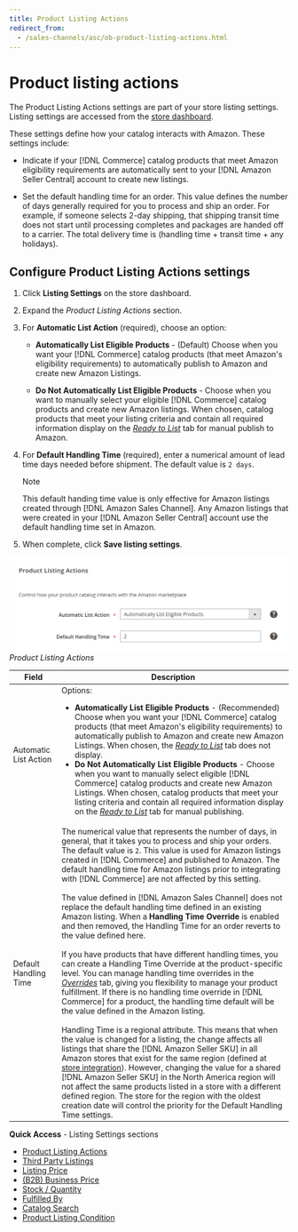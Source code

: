 ```yaml
---
title: Product Listing Actions
redirect_from:
  - /sales-channels/asc/ob-product-listing-actions.html
---
```


# Product listing actions

The Product Listing Actions settings are part of your store listing settings. Listing settings are accessed from the [store dashboard](./amazon-store-dashboard.md).

These settings define how your catalog interacts with Amazon. These settings include:

- Indicate if your [!DNL Commerce] catalog products that meet Amazon eligibility requirements are automatically sent to your [!DNL Amazon Seller Central] account to create new listings.

- Set the default handling time for an order. This value defines the number of days generally required for you to process and ship an order. For example, if someone selects 2-day shipping, that shipping transit time does not start until processing completes and packages are handed off to a carrier. The total delivery time is (handling time + transit time + any holidays).

## Configure Product Listing Actions settings

1. Click **Listing Settings** on the store dashboard.

1. Expand the _Product Listing Actions_ section.

1. For **Automatic List Action** (required), choose an option:

   - **Automatically List Eligible Products** - (Default) Choose when you want your [!DNL Commerce] catalog products (that meet Amazon's eligibility requirements) to automatically publish to Amazon and create new Amazon Listings.

   - **Do Not Automatically List Eligible Products** - Choose when you want to manually select your eligible [!DNL Commerce] catalog products and create new Amazon listings. When chosen, catalog products that meet your listing criteria and contain all required information display on the [_Ready to List_](./ready-to-list.md) tab for manual publish to Amazon.

1. For **Default Handling Time** (required), enter a numerical amount of lead time days needed before shipment. The default value is `2 days`.

   >[!NOTE]
   >
   >This default handing time value is only effective for Amazon listings created through [!DNL Amazon Sales Channel]. Any Amazon listings that were created in your [!DNL Amazon Seller Central] account use the default handling time set in Amazon.

1. When complete, click **Save listing settings**.

![](assets/amazon-product-listing-actions.png)
_Product Listing Actions_

|Field|Description|
|--- |--- |
|Automatic List Action|Options:<ul><li>**Automatically List Eligible Products** - (Recommended) Choose when you want your [!DNL Commerce] catalog products (that meet Amazon's eligibility requirements) to automatically publish to Amazon and create new Amazon Listings. When chosen, the [_Ready to List_](./ready-to-list.md) tab does not display. </li><li>**Do Not Automatically List Eligible Products** - Choose when you want to manually select eligible [!DNL Commerce] catalog products and create new Amazon Listings. When chosen, catalog products that meet your listing criteria and contain all required information display on the [_Ready to List_](./ready-to-list.md) tab for manual publishing.</li></ul>|
|Default Handling Time|The numerical value that represents the number of days, in general, that it takes you to process and ship your orders. The default value is `2`. This value is used for Amazon listings created in [!DNL Commerce] and published to Amazon. The default handling time for Amazon listings prior to integrating with [!DNL Commerce] are not affected by this setting.<br><br>The value defined in [!DNL Amazon Sales Channel] does not replace the default handling time defined in an existing Amazon listing. When a **Handling Time Override** is enabled and then removed, the Handling Time for an order reverts to the value defined here.<br><br>If you have products that have different handling times, you can create a Handling Time Override at the product-specific level. You can manage handling time overrides in the [_Overrides_](./overrides.md) tab, giving you flexibility to manage your product fulfillment. If there is no handling time override in [!DNL Commerce] for a product, the handling time default will be the value defined in the Amazon listing.<br><br>Handling Time is a regional attribute. This means that when the value is changed for a listing, the change affects all listings that share the [!DNL Amazon Seller SKU] in all Amazon stores that exist for the same region (defined at [store integration](./store-integration.md)). However, changing the value for a shared [!DNL Amazon Seller SKU] in the North America region will not affect the same products listed in a store with a different defined region. The store for the region with the oldest creation date will control the priority for the Default Handling Time settings.|

**Quick Access** - Listing Settings sections

- [Product Listing Actions](./product-listing-actions.md)
- [Third Party Listings](./third-party-listing-settings.md)
- [Listing Price](./listing-price.md)
- [(B2B) Business Price](./business-pricing.md)
- [Stock / Quantity](./stock-quantity.md)
- [Fulfilled By](./fulfilled-by.md)
- [Catalog Search](./catalog-search.md)
- [Product Listing Condition](./product-listing-condition.md)

